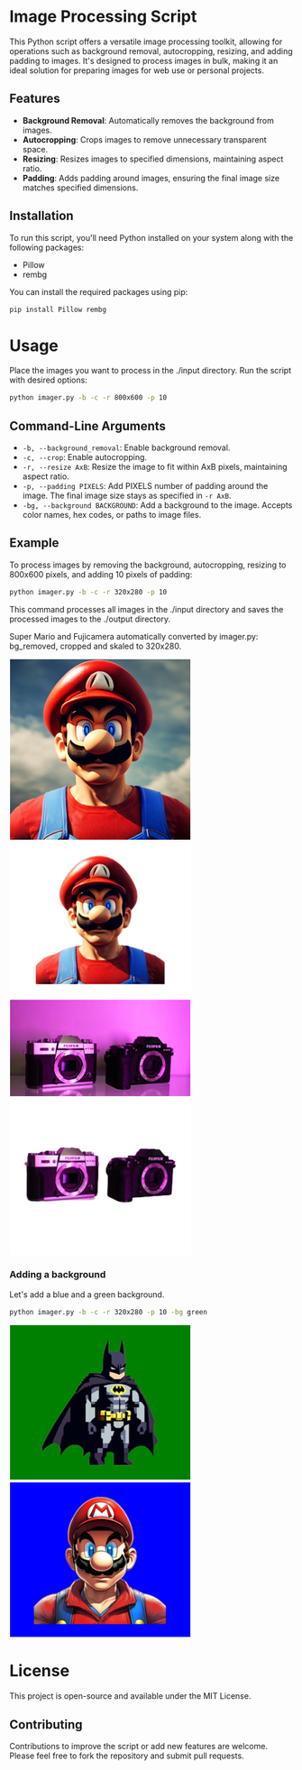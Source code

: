 # Image Processing Script

This Python script offers a versatile image processing toolkit, allowing for operations such as background removal, autocropping, resizing, and adding padding to images. It's designed to process images in bulk, making it an ideal solution for preparing images for web use or personal projects.

## Features

- **Background Removal**: Automatically removes the background from images.
- **Autocropping**: Crops images to remove unnecessary transparent space.
- **Resizing**: Resizes images to specified dimensions, maintaining aspect ratio.
- **Padding**: Adds padding around images, ensuring the final image size matches specified dimensions.

## Installation

To run this script, you'll need Python installed on your system along with the following packages:
- Pillow
- rembg

You can install the required packages using pip:

```sh
pip install Pillow rembg
```

# Usage

Place the images you want to process in the ./input directory.
Run the script with desired options:

```sh
python imager.py -b -c -r 800x600 -p 10
```

## Command-Line Arguments

- `-b, --background_removal`: Enable background removal.
- `-c, --crop`: Enable autocropping.
- `-r, --resize AxB`: Resize the image to fit within AxB pixels, maintaining aspect ratio.
- `-p, --padding PIXELS`: Add PIXELS number of padding around the image. The final image size stays as specified in `-r AxB`.
- `-bg, --background BACKGROUND`: Add a background to the image. Accepts color names, hex codes, or paths to image files.

## Example
To process images by removing the background, autocropping, resizing to 800x600 pixels, and adding 10 pixels of padding:

```sh
python imager.py -b -c -r 320x280 -p 10
```

This command processes all images in the ./input directory and saves the processed images to the ./output directory.

Super Mario and Fujicamera automatically converted by imager.py: bg_removed, cropped and skaled to 320x280.  

<img src="data/examples/supermario.png" alt="alt text" width="320" style="border: 1px solid white;">  
<img src="data/examples/supermario_b_c320x280.png" alt="alt text" width="320" style="border: 1px solid white;">  
<img src="data/examples/depositphotos_520707962-stock-photo-fujifilm-s10-body-black-fujifilm.jpg" alt="alt text" width="320" style="border: 1px solid white;">  
<img src="data/examples/depositphotos_520707962-stock-photo-fujifilm-s10-body-black-fujifilm_b_c320x280.png" alt="alt text" width="320" style="border: 1px solid white;">  

  
### Adding a background

Let's add a blue and a green background.

```sh
python imager.py -b -c -r 320x280 -p 10 -bg green
```
<img src="data/examples/batman_b_c_320x280_bg.png" alt="alt text" width="320" style="border: 1px solid white;">  
<img src="data/examples/supermario2_b_c_320x280_bg.png" alt="alt text" width="320" style="border: 1px solid white;">  



# License
This project is open-source and available under the MIT License.

## Contributing

Contributions to improve the script or add new features are welcome. Please feel free to fork the repository and submit pull requests.
